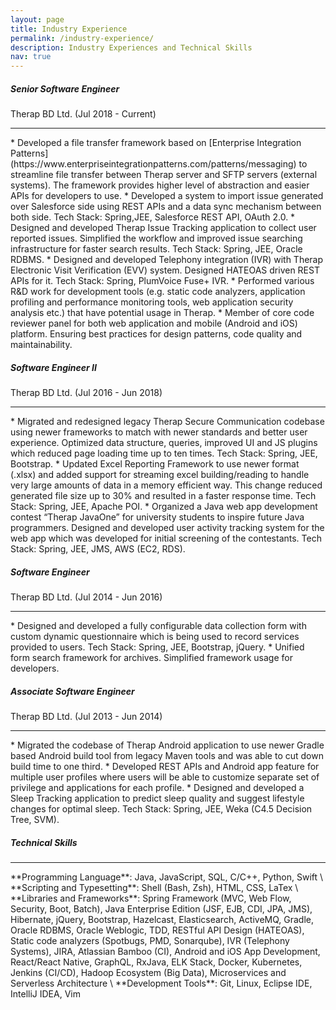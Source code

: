 ```yaml
---
layout: page
title: Industry Experience
permalink: /industry-experience/
description: Industry Experiences and Technical Skills
nav: true
---
```


##### Senior Software Engineer
Therap BD Ltd. (Jul 2018 - Current)
<hr>
* Developed a file transfer framework based on [Enterprise Integration Patterns](https://www.enterpriseintegrationpatterns.com/patterns/messaging) to streamline file transfer between Therap server and SFTP servers (external systems). The framework provides higher level of abstraction and easier APIs for developers to use.
* Developed a system to import issue generated over Salesforce side using REST APIs and a data sync mechanism between both side. Tech Stack:  Spring,JEE, Salesforce REST API, OAuth 2.0.
* Designed and developed Therap Issue Tracking application to collect user reported issues. Simplified the workflow and improved issue searching infrastructure for faster search results. Tech Stack: Spring, JEE, Oracle RDBMS.
* Designed and developed Telephony integration (IVR) with Therap Electronic Visit Verification (EVV) system. Designed HATEOAS driven REST APIs for it. Tech Stack: Spring, PlumVoice Fuse+ IVR.
* Performed various R&D work for development tools (e.g. static code analyzers, application profiling and performance monitoring tools, web application security analysis etc.) that have potential usage in Therap.
* Member of core code reviewer panel for both web application and mobile (Android and iOS) platform. Ensuring best practices for design patterns, code quality and maintainability.

##### Software Engineer II
Therap BD Ltd. (Jul 2016 - Jun 2018)
<hr>
* Migrated and redesigned legacy Therap Secure Communication codebase using newer frameworks to match with newer standards and better user experience. Optimized data structure, queries, improved UI and JS plugins which reduced page loading time up to ten times. Tech Stack: Spring, JEE, Bootstrap.
* Updated Excel Reporting Framework to use newer format (.xlsx) and added support for streaming excel building/reading to handle very large amounts of data in a memory efficient way. This change reduced generated file size up to 30% and resulted in a faster response time. Tech Stack: Spring, JEE, Apache POI.
* Organized a Java web app development contest “Therap JavaOne” for university students to inspire future Java programmers. Designed and developed user activity tracking system for the web app which was developed for initial screening of the contestants. Tech Stack: Spring, JEE, JMS, AWS (EC2, RDS).

##### Software Engineer
Therap BD Ltd. (Jul 2014 - Jun 2016)
<hr>
* Designed and developed a fully configurable data collection form with custom dynamic questionnaire which is being used to record services provided to users. Tech Stack: Spring, JEE, Bootstrap, jQuery.
* Unified form search framework for archives. Simplified framework usage for developers.

##### Associate Software Engineer
Therap BD Ltd. (Jul 2013 - Jun 2014)
<hr>
* Migrated the codebase of Therap Android application to use newer Gradle based Android build tool from legacy Maven tools and was able to cut down build time to one third.
* Developed REST APIs and Android app feature for multiple user profiles where users will be able to customize separate set of privilege and applications for each profile.
* Designed and developed a Sleep Tracking application to predict sleep quality and suggest lifestyle changes for optimal sleep. Tech Stack: Spring, JEE, Weka (C4.5 Decision Tree, SVM).

##### Technical Skills
<hr>
**Programming Language**: Java, JavaScript, SQL, C/C++, Python, Swift \
**Scripting and Typesetting**: Shell (Bash, Zsh), HTML, CSS, LaTex \
**Libraries and Frameworks**: Spring Framework (MVC, Web Flow, Security, Boot, Batch), Java Enterprise Edition (JSF, EJB, CDI, JPA, JMS), Hibernate, jQuery, Bootstrap, Hazelcast, Elasticsearch, ActiveMQ, Gradle, Oracle RDBMS, Oracle Weblogic, TDD, RESTful API Design (HATEOAS), Static code analyzers (Spotbugs, PMD, Sonarqube), IVR (Telephony Systems), JIRA, Atlassian Bamboo (CI), Android and iOS App Development, React/React Native, GraphQL, RxJava, ELK Stack, Docker, Kubernetes, Jenkins (CI/CD), Hadoop Ecosystem (Big Data), Microservices and Serverless Architecture \
**Development Tools**: Git, Linux, Eclipse IDE, IntelliJ IDEA, Vim
